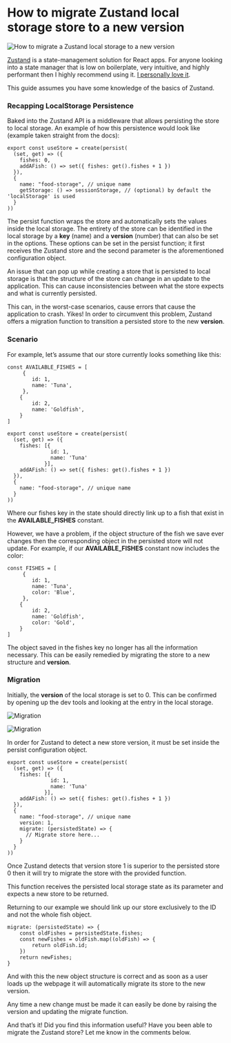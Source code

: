 # How to migrate Zustand local storage store to a new version


![How to migrate a Zustand local storage to a new version](https://cdn.hashnode.com/res/hashnode/image/upload/v1651104528718/8HqaGn704.png)

[Zustand](https://github.com/pmndrs/zustand) is a state-management solution for React apps. For anyone looking into a state manager that is low on boilerplate, very intuitive, and highly performant then I highly recommend using it. [I personally love it](https://relatablecode.com/developer-blog-nuzlocke-tracker-part-one-react-project-structure/).

This guide assumes you have some knowledge of the basics of Zustand.

### Recapping LocalStorage Persistence

Baked into the Zustand API is a middleware that allows persisting the store to local storage. An example of how this persistence would look like (example taken straight from the docs):

```
export const useStore = create(persist(
  (set, get) => ({
    fishes: 0,
    addAFish: () => set({ fishes: get().fishes + 1 })
  }),
  {
    name: "food-storage", // unique name
    getStorage: () => sessionStorage, // (optional) by default the 'localStorage' is used
  }
))
```

The persist function wraps the store and automatically sets the values inside the local storage. The entirety of the store can be identified in the local storage by a **key** (name) and a **version** (number) that can also be set in the options. These options can be set in the persist function; it first receives the Zustand store and the second parameter is the aforementioned configuration object.

An issue that can pop up while creating a store that is persisted to local storage is that the structure of the store can change in an update to the application. This can cause inconsistencies between what the store expects and what is currently persisted.

This can, in the worst-case scenarios, cause errors that cause the application to crash. Yikes! In order to circumvent this problem, Zustand offers a migration function to transition a persisted store to the new  **version**.

### Scenario

For example, let’s assume that our store currently looks something like this:

```
const AVAILABLE_FISHES = [
     {
        id: 1,
        name: 'Tuna',
     },
    {
        id: 2,
        name: 'Goldfish',
    }
]

export const useStore = create(persist(
  (set, get) => ({
    fishes: [{
              id: 1,
              name: 'Tuna'
            }],
    addAFish: () => set({ fishes: get().fishes + 1 })
  }),
  {
    name: "food-storage", // unique name
  }
))
```

Where our fishes key in the state should directly link up to a fish that exist in the **AVAILABLE\_FISHES** constant.

However, we have a problem, if the object structure of the fish we save ever changes then the corresponding object in the persisted store will not update. For example, if our **AVAILABLE\_FISHES** constant now includes the color:

```
const FISHES = [
     {
        id: 1,
        name: 'Tuna',
        color: 'Blue',
     },
    {
        id: 2,
        name: 'Goldfish',
        color: 'Gold',
    }
]
```

The object saved in the fishes key no longer has all the information necessary. This can be easily remedied by migrating the store to a new structure and  **version**.

### Migration

Initially, the **version** of the local storage is set to 0. This can be confirmed by opening up the dev tools and looking at the entry in the local storage.

![Migration](https://cdn.hashnode.com/res/hashnode/image/upload/v1649267853559/idWWUk5Ej.png)

![Migration](https://cdn.hashnode.com/res/hashnode/image/upload/v1649267854619/KY3fHJKgf.png)

In order for Zustand to detect a new store version, it must be set inside the persist configuration object.

```
export const useStore = create(persist(
  (set, get) => ({
    fishes: [{
              id: 1,
              name: 'Tuna'
            }],
    addAFish: () => set({ fishes: get().fishes + 1 })
  }),
  {
    name: "food-storage", // unique name
    version: 1,
    migrate: (persistedState) => {
      // Migrate store here...
    }
  }
))
```

Once Zustand detects that version store 1 is superior to the persisted store 0 then it will try to migrate the store with the provided function.

This function receives the persisted local storage state as its parameter and expects a new store to be returned.

Returning to our example we should link up our store exclusively to the ID and not the whole fish object.

```
migrate: (persistedState) => {
    const oldFishes = persistedState.fishes;
    const newFishes = oldFish.map((oldFish) => {
        return oldFish.id;
    })
    return newFishes;
}
```

And with this the new object structure is correct and as soon as a user loads up the webpage it will automatically migrate its store to the new version.

Any time a new change must be made it can easily be done by raising the version and updating the migrate function.

And that’s it! Did you find this information useful? Have you been able to migrate the Zustand store? Let me know in the comments below.